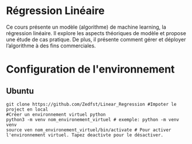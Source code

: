 # Régression Linéaire
Ce cours présente un modèle (algorithme) de machine learning, la régression linéaire. Il explore les aspects théoriques de modèle et propose une étude de cas pratique.
De plus, il présente comment gérer et déployer l’algorithme à des fins commerciales.

# Configuration de l'environnement
## Ubuntu
```
git clone https://github.com/Zedfst/Linear_Regression #Impoter le project en local
#Créer un environnement virtuel python
python3 -m venv nom_environement_virtuel # exemple: python -m venv venv
source ven nom_environement_virtuel/bin/activate # Pour activer l'environnement virtuel. Tapez deactivte pour le désactiver.
```
